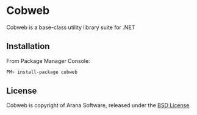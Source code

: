 Cobweb
======
Cobweb is a base-class utility library suite for .NET


## Installation

From Package Manager Console: 
```bash
PM> install-package cobweb
```


## License

Cobweb is copyright of Arana Software, released under the [BSD License](http://opensource.org/licenses/BSD-3-Clause).